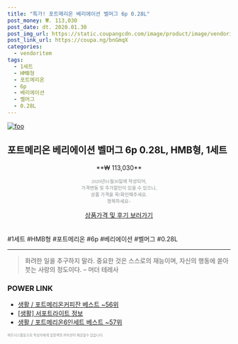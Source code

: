```yaml
--- 
title: "특가! 포트메리온 베리에이션 벨머그 6p 0.28L" 
post_money: ₩. 113,030 
post_date: dt. 2020.01.30 
post_img_url: https://static.coupangcdn.com/image/product/image/vendoritem/2019/03/20/4196495671/20dff4e1-f374-4404-bc58-d695c5397562.jpg 
post_link_url: https://coupa.ng/bnGmqX 
categories: 
  - vendoritem 
tags: 
  - 1세트 
  - HMB형 
  - 포트메리온 
  - 6p 
  - 베리에이션 
  - 벨머그 
  - 0.28L 
--- 
```

[![foo](https://static.coupangcdn.com/image/product/image/vendoritem/2019/03/20/4196495671/20dff4e1-f374-4404-bc58-d695c5397562.jpg)](https://coupa.ng/bnGmqX) 

## 포트메리온 베리에이션 벨머그 6p 0.28L, HMB형, 1세트 
<p style="text-align: center;">**₩ 113,030**</p> 
<p style="text-align: center;"><span style="color: #898c8f; font-family: Georgia,Times,serif; font-size: 0.75em;">2020년01월30일에 작성되어, <br>가격변동 및 추가할인이 있을 수 있으니,<br> 상품 가격을 꼭!확인해주세요.<br>행복하세요~</span> 
</p>	 
<div markdown="0" style="text-align: center;"><a href="https://coupa.ng/bnGmqX" class="btn btn--success">상품가격 및 후기 보러가기</a></div> 
<br><br> 
  #1세트 #HMB형 #포트메리온 #6p #베리에이션 #벨머그 #0.28L 
<hr> 

> 화려한 일을 추구하지 말라. 중요한 것은 스스로의 재능이며, 자신의 행동에 쏟아 붓는 사랑의 정도이다. – 머더 테레사 


### POWER LINK

* <a href="https://blog.naver.com/santokki14/221789990212" target="_blank">생활 / 포트메리온커피잔 베스트 ~56위</a>
* <a href="https://blog.naver.com/fasyy4321/221760926946" target="_blank"> [생활] 서포트라이트 정보 </a>
* <a href="https://blog.naver.com/santokki14/221778378922" target="_blank">생활 / 포트메리온6인세트 베스트 ~57위</a>

<span style="color: #898c8f; font-family: Georgia,Times,serif; font-size: 0.55em;">파트너스활동으로 작성자에게 일정액의 커미션이 제공될수 있습니다.</span> 
